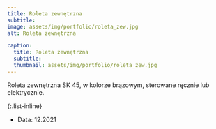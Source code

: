 ```yaml
---
title: Roleta zewnętrzna
subtitle:
image: assets/img/portfolio/roleta_zew.jpg
alt: Roleta zewnętrzna

caption:
  title: Roleta zewnętrzna
  subtitle:
  thumbnail: assets/img/portfolio/roleta_zew.jpg
---
```


Roleta zewnętrzna SK 45, w kolorze brązowym, sterowane ręcznie lub elektrycznie.

{:.list-inline}

- Data: 12.2021
